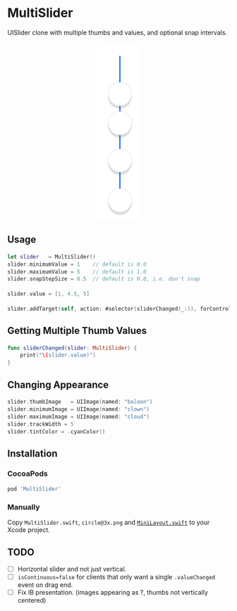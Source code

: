 # MultiSlider
UISlider clone with multiple thumbs and values, and optional snap intervals.

<p align="center">
<img src="Screenshots/MultiSlider.png">
</p>

## Usage

```swift
let slider   = MultiSlider()
slider.minimumValue = 1    // default is 0.0
slider.maximumValue = 5    // default is 1.0
slider.snapStepSize = 0.5  // default is 0.0, i.e. don't snap

slider.value = [1, 4.5, 5]

slider.addTarget(self, action: #selector(sliderChanged(_:)), forControlEvents: .ValueChanged)
```

## Getting Multiple Thumb Values

```swift
func sliderChanged(slider: MultiSlider) {
    print("\(slider.value)")
}
```
## Changing Appearance

```swift
slider.thumbImage   = UIImage(named: "baloon")
slider.minimumImage = UIImage(named: "clown")
slider.maximumImage = UIImage(named: "cloud")
slider.trackWidth = 5
slider.tintColor = .cyanColor()
```

## Installation

### CocoaPods

```ruby
pod 'MultiSlider'
```

### Manually

Copy `MultiSlider.swift`, `circle@3x.png` and [`MiniLayout.swift`](https://github.com/yonat/MiniLayout) to your Xcode project.

## TODO

- [ ] Horizontal slider and not just vertical.
- [ ] `isContinuous=false` for clients that only want a single `.valueChanged` event on drag end.
- [ ] Fix IB presentation. (images appearing as ?, thumbs not vertically centered)
